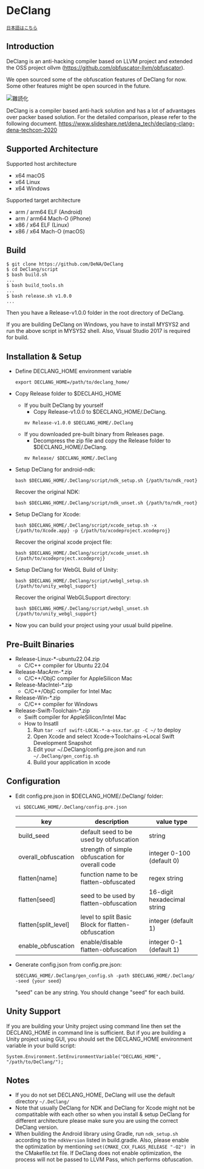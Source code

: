 # DeClang

<sub>[日本語はこちら](https://github.com/DeNA/DeClang/blob/swift/release/5.10/README_JP.md)</sub>

## Introduction

DeClang is an anti-hacking compiler based on LLVM project and extended the OSS project ollvm (https://github.com/obfuscator-llvm/obfuscator).

We open sourced some of the obfuscation features of DeClang for now. Some other features might be open sourced in the future.

![難読化](https://user-images.githubusercontent.com/1781263/97404801-02c20780-193a-11eb-9a28-1870375e03fe.png "難読化")

DeClang is a compiler based anti-hack solution and has a lot of advantages over packer based solution. For the detailed comparison, please refer to the following document.
https://www.slideshare.net/dena_tech/declang-clang-dena-techcon-2020

## Supported Architecture

Supported host architecture

- x64 macOS
- x64 Linux
- x64 Windows

Supported target architecture

- arm / arm64 ELF (Android)
- arm / arm64 Mach-O (iPhone)
- x86 / x64 ELF (Linux)
- x86 / x64 Mach-O (macOS)

## Build

```
$ git clone https://github.com/DeNA/DeClang
$ cd DeClang/script
$ bash build.sh
...
$ bash build_tools.sh
...
$ bash release.sh v1.0.0
...
```
Then you have a Release-v1.0.0 folder in the root directory of DeClang. 

If you are building DeClang on Windows, you have to install MYSYS2 and run
the above script in MYSYS2 shell. Also, Visual Studio 2017 is required for build.

## Installation & Setup

- Define DECLANG_HOME environment variable
  ```
  export DECLANG_HOME=/path/to/declang_home/
  ```

- Copy Release folder to $DECLAHG_HOME
  - If you built DeClang by yourself
    - Copy Release-v1.0.0 to $DECLANG_HOME/.DeClang. 
    ```
    mv Release-v1.0.0 $DECLANG_HOME/.DeClang
    ```
  - If you downloaded pre-built binary from Releases page.
    - Decompress the zip file and copy the Release folder to $DECLANG_HOME/.DeClang.
    ```
    mv Release/ $DECLANG_HOME/.DeClang
    ```

- Setup DeClang for android-ndk:
  ```
  bash $DECLANG_HOME/.DeClang/script/ndk_setup.sh {/path/to/ndk_root}
  ```
  Recover the original NDK:
  ```
  bash $DECLANG_HOME/.DeClang/script/ndk_unset.sh {/path/to/ndk_root}
  ```


- Setup DeClang for Xcode:
  ```
  bash $DECLANG_HOME/.DeClang/script/xcode_setup.sh -x {/path/to/Xcode.app} -p {/path/to/xcodeproject.xcodeproj}
  ```
  Recover the original xcode project file:
  ```
  bash $DECLANG_HOME/.DeClang/script/xcode_unset.sh {/path/to/xcodeproject.xcodeproj}
  ```


- Setup DeClang for WebGL Build of Unity:
  ```
  bash $DECLANG_HOME/.DeClang/script/webgl_setup.sh {/path/to/unity_webgl_support}
  ```
  Recover the original WebGLSupport directory:
  ```
  bash $DECLANG_HOME/.DeClang/script/webgl_unset.sh {/path/to/unity_webgl_support}
  ```

- Now you can build your project using your usual build pipeline.

## Pre-Built Binaries

- Release-Linux-*-ubuntu22.04.zip
  - C/C++ compiler for Ubuntu 22.04
- Release-MacArm-*.zip
  - C/C++/ObjC compiler for AppleSilicon Mac
- Release-MacIntel-*.zip
  - C/C++/ObjC compiler for Intel Mac
- Release-Win-*.zip
  - C/C++ compiler for Windows
- Release-Swift-Toolchain-*.zip
  - Swift compiler for AppleSilicon/Intel Mac
  - How to Insatll
    1. Run `tar -xzf swift-LOCAL-*-a-osx.tar.gz -C ~/` to deploy
    2. Open Xcode and select Xcode->Toolchains->Local Swift Development Snapshot
    3. Edit your ~/.DeClang/config.pre.json and run `~/.DeClang/gen_config.sh`
    4. Build your application in xcode

## Configuration

- Edit config.pre.json in $DECLANG_HOME/.DeClang/ folder:
  ```
  vi $DECLANG_HOME/.DeClang/config.pre.json
  ```
  | key | description | value type |
  | -- | -- | ------------- |
  | build_seed | default seed to be used by obfuscation | string |
  | overall_obfuscation | strength of simple obfuscation for overall code | integer 0-100 (default 0) |
  | flatten[name] | function name to be flatten-obfuscated | regex string |
  | flatten[seed] | seed to be used by flatten-obfuscation | 16-digit hexadecimal string |
  | flatten[split_level] | level to split Basic Block for flatten-obfuscation | integer (default 1)|
  | enable_obfuscation | enable/disable flatten-obfuscation | integer 0-1 (default 1) |

- Generate config.json from config.pre.json:
  ```
  $DECLANG_HOME/.DeClang/gen_config.sh -path $DECLANG_HOME/.DeClang/ -seed {your seed}
  ```
  "seed" can be any string. You should change "seed" for each build.

## Unity Support

If you are building your Unity project using command line then set the DECLANG_HOME in command line is sufficient.
But if you are building a Unity project using GUI, you should set the DECLANG_HOME environment variable in your build script:
```
System.Environment.SetEnvironmentVariable("DECLANG_HOME", "/path/to/DeClang/");
```

## Notes

- If you do not set DECLANG_HOME, DeClang will use the default directory `~/.DeClang/`
- Note that usually DeClang for NDK and DeClang for Xcode might not be compatitable with each other so when you install & setup DeClang 
for different architecture please make sure you are using the correct DeClang version.
- When building the Android library using Gradle, run `ndk_setup.sh` according to the `ndkVersion` listed in build.gradle.
Also, please enable the optimization by mentioning `set(CMAKE_CXX_FLAGS_RELEASE "-O2") ` in the CMakefile.txt file.
If DeClang does not enable optimization, the process will not be passed to LLVM Pass, which performs obfuscation.
